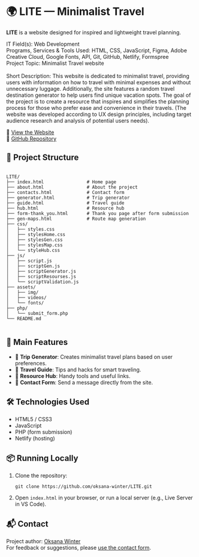 

  <h1>🌍 LITE — Minimalist Travel</h1>

  <p><strong>LITE</strong> is a website designed for inspired and lightweight travel planning. </p>

IT Field(s): Web Development <br>
Programs, Services & Tools Used: HTML, CSS, JavaScript, Figma, Adobe Creative Cloud, Google Fonts, API, Git, GitHub, Netlify, Formspree <br>
Project Topic: Minimalist Travel website <br>
<br>
Short Description: This website is dedicated to minimalist travel, providing users with information on how to travel with minimal expenses and without unnecessary luggage. Additionally, the site features a random travel destination generator to help users find unique vacation spots. The goal of the project is to create a resource that inspires and simplifies the planning process for those who prefer ease and convenience in their travels. (The website was developed according to UX design principles, including target audience research and analysis of potential users needs).<br>

  <p>🚀 <a href="https://lite-travel.netlify.app/" target="_blank">View the Website</a><br>
     📁 <a href="https://github.com/oksana-winter/LITE" target="_blank">GitHub Repository</a></p>

  <div class="section">
    <h2>🧩 Project Structure</h2>
    <pre><code>
LITE/
├── index.html                # Home page
├── about.html                # About the project
├── contacts.html             # Contact form
├── generator.html            # Trip generator
├── guide.html                # Travel guide
├── hub.html                  # Resource hub
├── form-thank_you.html       # Thank you page after form submission
├── gen-maps.html             # Route map generation
├── css/
│   ├── styles.css
│   ├── stylesHome.css
│   ├── stylesGen.css
│   ├── stylesMap.css
│   └── styleHub.css
├── js/
│   ├── script.js
│   ├── scriptGen.js
│   ├── scriptGenerator.js
│   ├── scriptResourses.js
│   └── scriptValidation.js
├── assets/
│   ├── img/
│   ├── videos/
│   └── fonts/
├── php/
│   └── submit_form.php
└── README.md
    </code></pre>
  </div>

  <div class="section">
    <h2>📌 Main Features</h2>
    <ul>
      <li>🎒 <strong>Trip Generator</strong>: Creates minimalist travel plans based on user preferences.</li>
      <li>🧭 <strong>Travel Guide</strong>: Tips and hacks for smart traveling.</li>
      <li>🧰 <strong>Resource Hub</strong>: Handy tools and useful links.</li>
      <li>💌 <strong>Contact Form</strong>: Send a message directly from the site.</li>
    </ul>
  </div>

  <div class="section">
    <h2>🛠 Technologies Used</h2>
    <ul>
      <li>HTML5 / CSS3</li>
      <li>JavaScript</li>
      <li>PHP (form submission)</li>
      <li>Netlify (hosting)</li>
    </ul>
  </div>

  <div class="section">
    <h2>📦 Running Locally</h2>
    <ol>
      <li>Clone the repository:<br>
        <pre><code>git clone https://github.com/oksana-winter/LITE.git</code></pre>
      </li>
      <li>Open <code>index.html</code> in your browser, or run a local server (e.g., Live Server in VS Code).</li>
    </ol>
  </div>


  <div class="section">
    <h2>📬 Contact</h2>
    <p>Project author: <a href="https://github.com/oksana-winter" target="_blank">Oksana Winter</a><br>
       For feedback or suggestions, please <a href="https://lite-travel.netlify.app/contacts.html" target="_blank">use the contact form</a>.
    </p>
  </div>

</body>
</html>
